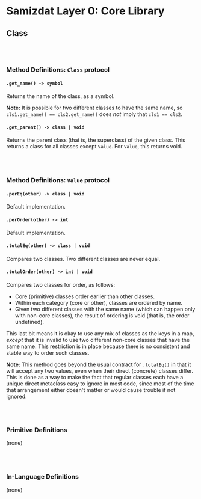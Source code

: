 Samizdat Layer 0: Core Library
==============================

Class
-----

<br><br>
### Method Definitions: `Class` protocol

#### `.get_name() -> symbol`

Returns the name of the class, as a symbol.

**Note:** It is possible for two different classes to have the same name,
so `cls1.get_name() == cls2.get_name()` does *not* imply that `cls1 == cls2`.

#### `.get_parent() -> class | void`

Returns the parent class (that is, the superclass) of the given class. This
returns a class for all classes except `Value`. For `Value`, this returns
void.


<br><br>
### Method Definitions: `Value` protocol

#### `.perEq(other) -> class | void`

Default implementation.

#### `.perOrder(other) -> int`

Default implementation.

#### `.totalEq(other) -> class | void`

Compares two classes. Two different classes are never equal.

#### `.totalOrder(other) -> int | void`

Compares two classes for order, as follows:

* Core (primitive) classes order earlier than other classes.
* Within each category (core or other), classes are ordered by name.
* Given two different classes with the same name (which can happen only with
  non-core classes), the result of ordering is void (that is, the order
  undefined).

This last bit means it is okay to use any mix of classes as the keys in a map,
*except* that it is invalid to use two different non-core classes that have
the same name. This restriction is in place because there is no consistent and
stable way to order such classes.

**Note:** This method goes beyond the usual contract for `.totalEq()` in that
it will accept any two values, even when their direct (concrete) classes
differ. This is done as a way to make the fact that regular classes each have
a unique direct metaclass easy to ignore in most code, since most of the time
that arrangement either doesn't matter or would cause trouble if not ignored.


<br><br>
### Primitive Definitions

(none)


<br><br>
### In-Language Definitions

(none)

